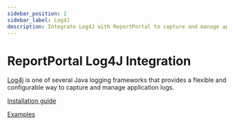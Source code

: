 ```yaml
---
sidebar_position: 2
sidebar_label: Log4J
description: Integrate Log4J with ReportPortal to capture and manage application logs efficiently, enhancing test analysis and reporting in your Java projects.
---
```


# ReportPortal Log4J Integration

[Log4j](https://logging.apache.org/log4j/2.x/index.html) is one of several Java logging frameworks that provides a flexible and configurable way to capture and manage application logs.

[Installation guide](https://github.com/reportportal/logger-java-log4j#readme)

[Examples](https://github.com/reportportal/examples-java/tree/master/example-testng-log4j)
